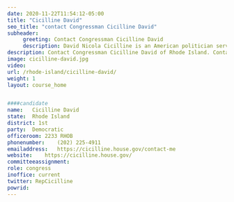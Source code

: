 ```yaml
---
date: 2020-11-22T11:54:12-05:00
title: "Cicilline David"
seo_title: "contact Congressman Cicilline David"
subheader:
     greeting: Contact Congressman Cicilline David 
     description: David Nicola Cicilline is an American politician serving as the U.S. Representative for Rhode Island's 1st congressional district since 2011. A member of the Democratic Party, he previously served as the 36th Mayor of Providence from 2003 to 2011, becoming the first openly gay mayor of a U.S. state capital.
description: Contact Congressman Cicilline David of Rhode Island. Contact information for Cicilline David includes email address, phone number, and mailing address.
image: cicilline-david.jpg
video: 
url: /rhode-island/cicilline-david/
weight: 1
layout: course_home


####candidate
name:	Cicilline David
state:	Rhode Island
district: 1st
party:	Democratic
officeroom:	2233 RHOB
phonenumber:	(202) 225-4911
emailaddress:	https://cicilline.house.gov/contact-me
website:	https://cicilline.house.gov/
committeeassignment: 
role: congress
inoffice: current
twitter: RepCicilline
powrid: 
---
```


